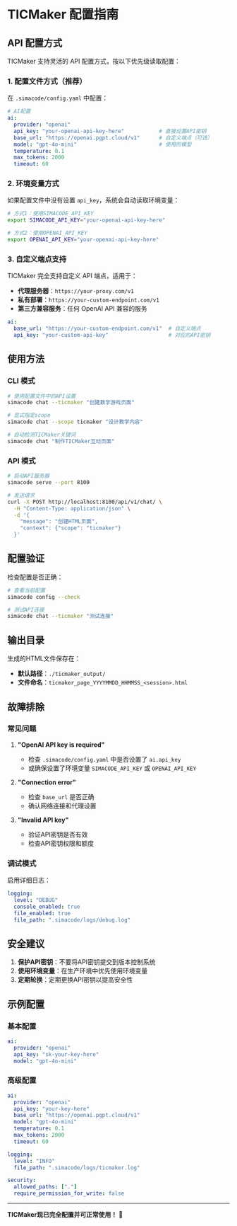 # TICMaker 配置指南

## API 配置方式

TICMaker 支持灵活的 API 配置方式，按以下优先级读取配置：

### 1. 配置文件方式（推荐）

在 `.simacode/config.yaml` 中配置：

```yaml
# AI配置
ai:
  provider: "openai"
  api_key: "your-openai-api-key-here"           # 直接设置API密钥
  base_url: "https://openai.pgpt.cloud/v1"      # 自定义端点（可选）
  model: "gpt-4o-mini"                          # 使用的模型
  temperature: 0.1
  max_tokens: 2000
  timeout: 60
```

### 2. 环境变量方式

如果配置文件中没有设置 `api_key`，系统会自动读取环境变量：

```bash
# 方式1：使用SIMACODE_API_KEY
export SIMACODE_API_KEY="your-openai-api-key-here"

# 方式2：使用OPENAI_API_KEY  
export OPENAI_API_KEY="your-openai-api-key-here"
```

### 3. 自定义端点支持

TICMaker 完全支持自定义 API 端点，适用于：

- **代理服务器**：`https://your-proxy.com/v1`
- **私有部署**：`https://your-custom-endpoint.com/v1`
- **第三方兼容服务**：任何 OpenAI API 兼容的服务

```yaml
ai:
  base_url: "https://your-custom-endpoint.com/v1"  # 自定义端点
  api_key: "your-custom-api-key"                   # 对应的API密钥
```

## 使用方法

### CLI 模式

```bash
# 使用配置文件中的API设置
simacode chat --ticmaker "创建数学游戏页面"

# 显式指定scope
simacode chat --scope ticmaker "设计教学内容"

# 自动检测TICMaker关键词
simacode chat "制作TICMaker互动页面"
```

### API 模式

```bash
# 启动API服务器
simacode serve --port 8100

# 发送请求
curl -X POST http://localhost:8100/api/v1/chat/ \
  -H "Content-Type: application/json" \
  -d '{
    "message": "创建HTML页面",
    "context": {"scope": "ticmaker"}
  }'
```

## 配置验证

检查配置是否正确：

```bash
# 查看当前配置
simacode config --check

# 测试API连接
simacode chat --ticmaker "测试连接"
```

## 输出目录

生成的HTML文件保存在：
- **默认路径**：`./ticmaker_output/`
- **文件命名**：`ticmaker_page_YYYYMMDD_HHMMSS_<session>.html`

## 故障排除

### 常见问题

1. **"OpenAI API key is required"**
   - 检查 `.simacode/config.yaml` 中是否设置了 `ai.api_key`
   - 或确保设置了环境变量 `SIMACODE_API_KEY` 或 `OPENAI_API_KEY`

2. **"Connection error"**  
   - 检查 `base_url` 是否正确
   - 确认网络连接和代理设置

3. **"Invalid API key"**
   - 验证API密钥是否有效
   - 检查API密钥权限和额度

### 调试模式

启用详细日志：

```yaml
logging:
  level: "DEBUG"
  console_enabled: true
  file_enabled: true
  file_path: ".simacode/logs/debug.log"
```

## 安全建议

1. **保护API密钥**：不要将API密钥提交到版本控制系统
2. **使用环境变量**：在生产环境中优先使用环境变量
3. **定期轮换**：定期更换API密钥以提高安全性

## 示例配置

### 基本配置
```yaml
ai:
  provider: "openai"  
  api_key: "sk-your-key-here"
  model: "gpt-4o-mini"
```

### 高级配置
```yaml
ai:
  provider: "openai"
  api_key: "your-key-here"
  base_url: "https://openai.pgpt.cloud/v1"
  model: "gpt-4o-mini" 
  temperature: 0.1
  max_tokens: 2000
  timeout: 60

logging:
  level: "INFO"
  file_path: ".simacode/logs/ticmaker.log"

security:
  allowed_paths: ["."]
  require_permission_for_write: false
```

---

**TICMaker现已完全配置并可正常使用！** 🎉